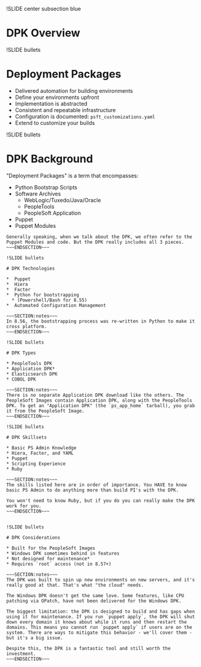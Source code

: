 !SLIDE center subsection blue

# DPK Overview

!SLIDE bullets

# Deployment Packages

* Delivered automation for building environments
* Define your environments upfront
* Implementation is abstracted
* Consistent and repeatable infrastructure
* Configuration is documented: `psft_customizations.yaml`
* Extend to customize your builds

!SLIDE bullets

# DPK Background

"Deployment Packages" is a term that encompasses:

* Python Bootstrap Scripts
* Software Archives
  * WebLogic/Tuxedo/Java/Oracle
  * PeopleTools
  * PeopleSoft Application
* Puppet
* Puppet Modules

~~~SECTION:notes~~~
Generally speaking, when we talk about the DPK, we often refer to the Puppet Modules and code. But the DPK really includes all 3 pieces.
~~~ENDSECTION~~~

!SLIDE bullets

# DPK Technologies

*  Puppet
*  Hiera
*  Facter
*  Python for bootstrapping 
  * (Powershell/Bash for 8.55)
*  Automated Configuration Management

~~~SECTION:notes~~~
In 8.56, the bootstrapping process was re-written in Python to make it cross platform.
~~~ENDSECTION~~~

!SLIDE bullets

# DPK Types

* PeopleTools DPK
* Application DPK*
* Elasticsearch DPK
* COBOL DPK

~~~SECTION:notes~~~
There is no separate Application DPK download like the others. The PeopleSoft Images contain Application DPK, along with the PeopleTools DPK. To get an "Application DPK" (the `ps_app_home` tarball), you grab it from the PeopleSoft Image.
~~~ENDSECTION~~~

!SLIDE bullets

# DPK Skillsets

* Basic PS Admin Knowledge
* Hiera, Facter, and YAML
* Puppet
* Scripting Experience
* Ruby

~~~SECTION:notes~~~
The skills listed here are in order of importance. You HAVE to know basic PS Admin to do anything more than build PI's with the DPK. 

You won't need to know Ruby, but if you do you can really make the DPK work for you.
~~~ENDSECTION~~~


!SLIDE bullets

# DPK Considerations

* Built for the PeopleSoft Images
* Windows DPK sometimes behind in features
* Not designed for maintenance*
* Requires `root` access (not in 8.57+)

~~~SECTION:notes~~~
The DPK was built to spin up new environments on new servers, and it's really good at that. That's what "the cloud" needs.

The Windows DPK doesn't get the same love. Some features, like CPU patching via OPatch, have not been delivered for the Windows DPK.

The biggest limitation: the DPK is designed to build and has gaps when using it for maintenance. If you run `puppet apply`, the DPK will shut down every domain it knows about while it runs and then restart the domains. This means you cannot run `puppet apply` if users are on the system. There are ways to mitigate this behavior - we'll cover them - but it's a big issue.

Despite this, the DPK is a fantastic tool and still worth the investment.
~~~ENDSECTION~~~